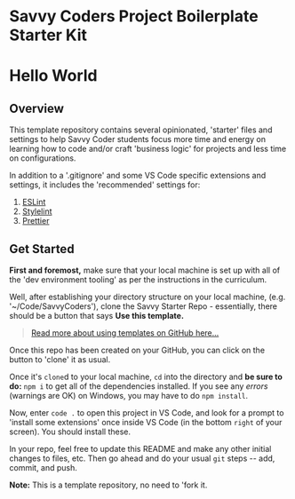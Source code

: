 # Savvy Coders Project Boilerplate Starter Kit
# Hello World
## Overview

This template repository contains several opinionated, 'starter' files and settings to help Savvy Coder students focus more time and energy on learning how to code and/or craft 'business logic' for projects and less time on configurations.

In addition to a '.gitignore' and some VS Code specific extensions and settings, it includes the 'recommended' settings for:

1. [ESLint](eslint.org)
2. [Stylelint](stylelint.io)
3. [Prettier](prettier.io)

## Get Started

**First and foremost,** make sure that your local machine is set up with all of the 'dev environment tooling' as per the instructions in the curriculum.

Well, after establishing your directory structure on your local machine, (e.g. '~/Code/SavvyCoders'), clone the Savvy Starter Repo - essentially, there should be a button that says **Use this template.**

> [Read more about using templates on GitHub here...](https://help.github.com/en/github/creating-cloning-and-archiving-repositories/creating-a-repository-from-a-template)

Once this repo has been created on your GitHub, you can click on the button to 'clone' it as usual.

Once it's `clone`d to your local machine, `cd` into the directory and **be sure to do:** `npm i` to get all of the dependencies installed. If you see any _errors_ (warnings are OK) on Windows, you may have to do `npm install`.

Now, enter `code .` to open this project in VS Code, and look for a prompt to 'install some extensions' once inside VS Code (in the bottom `right` of your screen). You should install these.

In your repo, feel free to update this README and make any other initial changes to files, etc. Then go ahead and do your usual `git` steps -- add, commit, and push.

**Note:** This is a template repository, no need to 'fork it.
